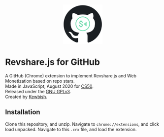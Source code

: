 <p align="center"><img src="revshare-crx/icons/icon128.png"></p>

# Revshare.js for GitHub
A GitHub (Chrome) extension to implement Revshare.js and Web Monetization based on repo stars.  
Made in JavaScript, August 2020 for [CS50](https://cs50.harvard.edu).  
Released under the [GNU GPLv3](https://www.gnu.org/licenses/gpl-3.0.en.html).  
Created by [Kewbish](https://github.com/kewbish).  

## Installation
Clone this repository, and unzip. Navigate to `chrome://extensions`, and click load unpacked. Navigate to this `.crx` file, and load the extension.